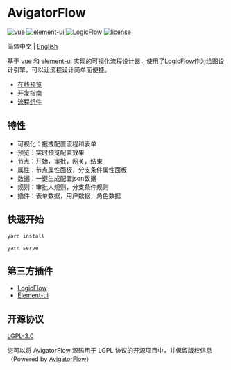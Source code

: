 # AvigatorFlow

<p>
  <a href="https://github.com/vuejs/vue">
    <img src="https://img.shields.io/badge/vue-2.6.11-brightgreen.svg" alt="vue"></a>
  <a href="https://github.com/ElemeFE/element">
    <img src="https://img.shields.io/badge/element--ui-2.15.1-brightgreen.svg" alt="element-ui"></a>
  <a href="https://github.com/didi/LogicFlow">
    <img src="https://img.shields.io/badge/LogicFlow-0.3.0-brightgreen.svg" alt="LogicFlow"></a>    
  <a href="https://gitee.com/gavinhome/AvigatorFlow/blob/master/LICENSE">
    <img src="https://img.shields.io/github/license/gavinhome/AvigatorFlow" alt="license"></a>
</p>


简体中文 | [English](./README.en.md)

基于 [vue](https://github.com/vuejs/vue) 和 [element-ui](https://github.com/ElemeFE/element) 实现的可视化流程设计器，使用了[LogicFlow](https://github.com/didi/LogicFlow)作为绘图设计引擎，可以让流程设计简单而便捷。


* [在线预览](https://gavinhome.gitee.io/avigatorflow)
* [开发指南](/docs/guide.zh-CN.md)
* [流程组件](/docs/component.zh-CN.md)

## 特性

* 可视化：拖拽配置流程和表单
* 预览：实时预览配置效果
* 节点：开始，审批，网关，结束
* 属性：节点属性面板，分支条件属性面板
* 数据：一键生成配置json数据
* 规则：审批人规则，分支条件规则
* 插件：表单数据，用户数据，角色数据

## 快速开始
```shell
yarn install
```
```shell
yarn serve
```

## 第三方插件

* [LogicFlow](https://github.com/didi/LogicFlow)
* [Element-ui](https://github.com/ElemeFE/element)


## 开源协议

[LGPL-3.0](https://opensource.org/licenses/LGPL-3.0)

您可以将 AvigatorFlow 源码用于 LGPL 协议的开源项目中，并保留版权信息（Powered by <a target="_blank" href="https://gitee.com/gavinhome/AvigatorFlow">AvigatorFlow</a>）